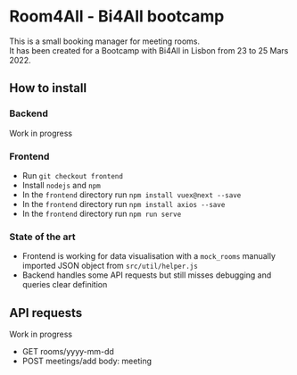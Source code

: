 # Room4All - Bi4All bootcamp

This is a small booking manager for meeting rooms.  
It has been created for a Bootcamp with Bi4All in Lisbon from 23 to 25 Mars 2022.

## How to install

### Backend
Work in progress

### Frontend
- Run `git checkout frontend`
- Install `nodejs` and `npm`
- In the `frontend` directory run `npm install vuex@next --save`
- In the `frontend` directory run `npm install axios --save`
- In the `frontend` directory run `npm run serve`

### State of the art
- Frontend is working for data visualisation with a `mock_rooms` manually imported JSON object from `src/util/helper.js`
- Backend handles some API requests but still misses debugging and queries clear definition

## API requests
Work in progress
- GET rooms/yyyy-mm-dd
- POST meetings/add body: meeting


